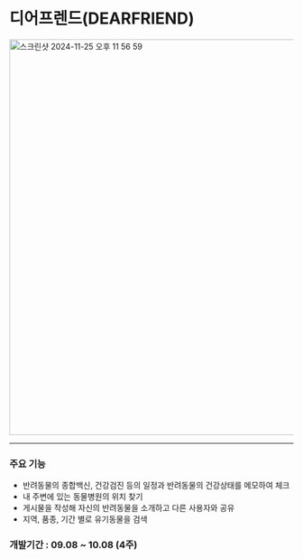 # 디어프렌드(DEARFRIEND)


<img width="700" alt="스크린샷 2024-11-25 오후 11 56 59" src="https://github.com/user-attachments/assets/562793a5-d55f-4234-acca-8f3ad64ea012">

---

### 주요 기능
- 반려동물의 종합백신, 건강검진 등의 일정과 반려동물의 건강상태를 메모하여 체크
- 내 주변에 있는 동물병원의 위치 찾기
- 게시물을 작성해 자신의 반려동물을 소개하고 다른 사용자와 공유
- 지역, 품종, 기간 별로 유기동물을 검색

### 개발기간 : 09.08 ~ 10.08 (4주)
